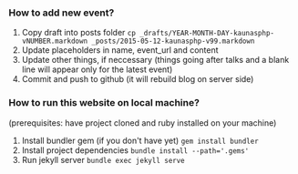 ### How to add new event?

1. Copy draft into posts folder ```cp _drafts/YEAR-MONTH-DAY-kaunasphp-vNUMBER.markdown _posts/2015-05-12-kaunasphp-v99.markdown```
2. Update placeholders in name, event_url and content
3. Update other things, if neccessary (things going after talks and a blank line will appear only for the latest event) 
4. Commit and push to github (it will rebuild blog on server side)

### How to run this website on local machine?

(prerequisites: have project cloned and ruby installed on your machine)

1. Install bundler gem (if you don't have yet) ```gem install bundler```
2. Install project dependencies ```bundle install --path='.gems'```
3. Run jekyll server ```bundle exec jekyll serve```
